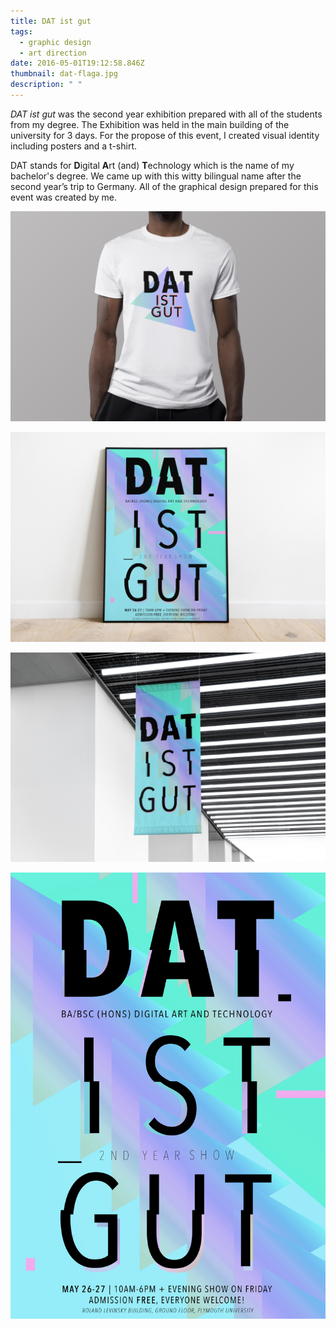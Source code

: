 ```yaml
---
title: DAT ist gut
tags:
  - graphic design
  - art direction
date: 2016-05-01T19:12:58.846Z
thumbnail: dat-flaga.jpg
description: " "
---
```

*DAT ist gut* was the second year exhibition prepared with all of the students from my degree. The Exhibition was held in the main building of the university for 3 days. For the propose of this event, I created visual identity including posters and a t-shirt.

DAT stands for **D**igital **A**rt (and) **T**echnology which is the name of my bachelor's degree. We came up with this witty bilingual name after the second year’s trip to Germany. All of the graphical design prepared for this event was created by me.

![](dat-t-shirt.jpg)

![](dat-poster.jpg)

![](dat-flaga.jpg)

![](dat-final.jpg)